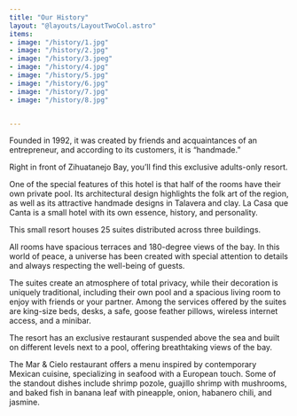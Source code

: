 ```yaml
---
title: "Our History"
layout: "@layouts/LayoutTwoCol.astro"
items:
- image: "/history/1.jpg"
- image: "/history/2.jpg"
- image: "/history/3.jpeg"
- image: "/history/4.jpg"
- image: "/history/5.jpg"
- image: "/history/6.jpg"
- image: "/history/7.jpg"
- image: "/history/8.jpg"


---
```


Founded in 1992, it was created by friends and acquaintances of an entrepreneur, and according to its customers, it is “handmade.”

Right in front of Zihuatanejo Bay, you’ll find this exclusive adults-only resort.

One of the special features of this hotel is that half of the rooms have their own private pool. Its architectural design highlights the folk art of the region, as well as its attractive handmade designs in Talavera and clay. La Casa que Canta is a small hotel with its own essence, history, and personality.

This small resort houses 25 suites distributed across three buildings.

All rooms have spacious terraces and 180-degree views of the bay. In this world of peace, a universe has been created with special attention to details and always respecting the well-being of guests.

The suites create an atmosphere of total privacy, while their decoration is uniquely traditional, including their own pool and a spacious living room to enjoy with friends or your partner. Among the services offered by the suites are king-size beds, desks, a safe, goose feather pillows, wireless internet access, and a minibar.

The resort has an exclusive restaurant suspended above the sea and built on different levels next to a pool, offering breathtaking views of the bay.

The Mar & Cielo restaurant offers a menu inspired by contemporary Mexican cuisine, specializing in seafood with a European touch. Some of the standout dishes include shrimp pozole, guajillo shrimp with mushrooms, and baked fish in banana leaf with pineapple, onion, habanero chili, and jasmine.





